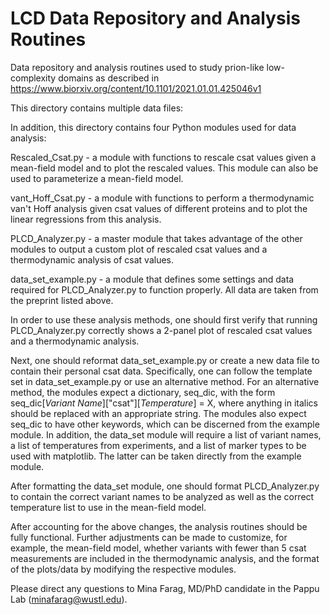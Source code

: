 # LCD Data Repository and Analysis Routines
Data repository and analysis routines used to study prion-like low-complexity domains as described in https://www.biorxiv.org/content/10.1101/2021.01.01.425046v1

This directory contains multiple data files:



In addition, this directory contains four Python modules used for data analysis:

Rescaled_Csat.py - a module with functions to rescale csat values given a mean-field model and to plot the rescaled values. This module can also be used to parameterize a mean-field model.

vant_Hoff_Csat.py - a module with functions to perform a thermodynamic van't Hoff analysis given csat values of different proteins and to plot the linear regressions from this analysis. 

PLCD_Analyzer.py - a master module that takes advantage of the other modules to output a custom plot of rescaled csat values and a thermodynamic analysis of csat values.

data_set_example.py - a module that defines some settings and data required for PLCD_Analyzer.py to function properly. All data are taken from the preprint listed above.

In order to use these analysis methods, one should first verify that running PLCD_Analyzer.py correctly shows a 2-panel plot of rescaled csat values and a thermodynamic analysis.

Next, one should reformat data_set_example.py or create a new data file to contain their personal csat data. Specifically, one can follow the template set in data_set_example.py or use an alternative method. For an alternative method, the modules expect a dictionary, seq_dic, with the form seq_dic[_Variant Name_]["csat"][_Temperature_] = X, where anything in italics should be replaced with an appropriate string. The modules also expect seq_dic to have other keywords, which can be discerned from the example module. In addition, the data_set module will require a list of variant names, a list of temperatures from experiments, and a list of marker types to be used with matplotlib. The latter can be taken directly from the example module.

After formatting the data_set module, one should format PLCD_Analyzer.py to contain the correct variant names to be analyzed as well as the correct temperature list to use in the mean-field model.

After accounting for the above changes, the analysis routines should be fully functional. Further adjustments can be made to customize, for example, the mean-field model, whether variants with fewer than 5 csat measurements are included in the thermodynamic analysis, and the format of the plots/data by modifying the respective modules.

Please direct any questions to Mina Farag, MD/PhD candidate in the Pappu Lab (minafarag@wustl.edu). 
